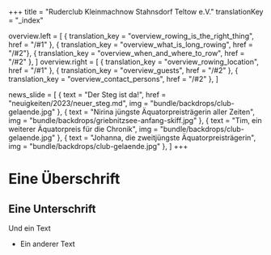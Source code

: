+++
title = "Ruderclub Kleinmachnow Stahnsdorf Teltow e.V."
translationKey = "_index"

overview.left = [
    { translation_key = "overview_rowing_is_the_right_thing", href = "/#1" },
    { translation_key = "overview_what_is_long_rowing", href = "/#2"},
    { translation_key = "overview_when_and_where_to_row", href = "/#2" },
]
overview.right = [
    { translation_key = "overview_rowing_location", href = "/#1" },
    { translation_key = "overview_guests", href = "/#2" },
    { translation_key = "overview_contact_persons", href = "/#2" },
]

news_slide = [
    { text = "Der Steg ist da!", href = "neuigkeiten/2023/neuer_steg.md", img = "bundle/backdrops/club-gelaende.jpg" },
    { text = "Nirina jüngste Äquatorpreisträgerin aller Zeiten", img = "bundle/backdrops/griebnitzsee-anfang-skiff.jpg" },
    { text = "Tim, ein weiterer Äquatorpreis für die Chronik", img = "bundle/backdrops/club-gelaende.jpg" },
    { text = "Johanna, die zweitjüngste Äquatorpreisträgerin", img = "bundle/backdrops/club-gelaende.jpg" },
]
+++

# Eine Überschrift

## Eine Unterschrift

Und ein Text
- Ein anderer Text
